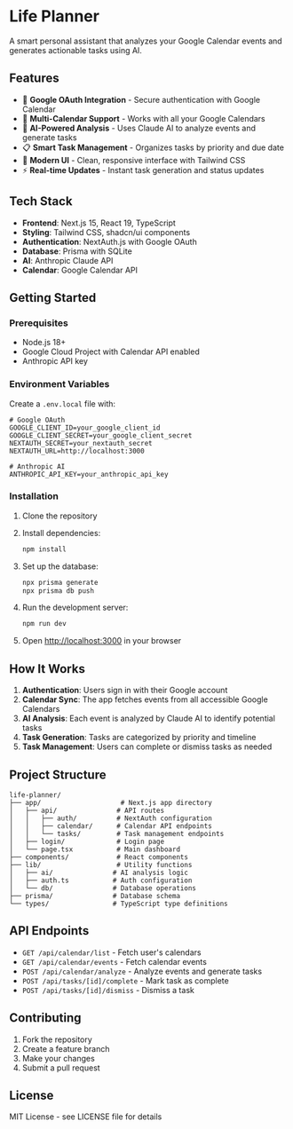 # Life Planner

A smart personal assistant that analyzes your Google Calendar events and generates actionable tasks using AI.

## Features

- 🔐 **Google OAuth Integration** - Secure authentication with Google Calendar
- 📅 **Multi-Calendar Support** - Works with all your Google Calendars
- 🤖 **AI-Powered Analysis** - Uses Claude AI to analyze events and generate tasks
- 📋 **Smart Task Management** - Organizes tasks by priority and due date
- 🎨 **Modern UI** - Clean, responsive interface with Tailwind CSS
- ⚡ **Real-time Updates** - Instant task generation and status updates

## Tech Stack

- **Frontend**: Next.js 15, React 19, TypeScript
- **Styling**: Tailwind CSS, shadcn/ui components
- **Authentication**: NextAuth.js with Google OAuth
- **Database**: Prisma with SQLite
- **AI**: Anthropic Claude API
- **Calendar**: Google Calendar API

## Getting Started

### Prerequisites

- Node.js 18+ 
- Google Cloud Project with Calendar API enabled
- Anthropic API key

### Environment Variables

Create a `.env.local` file with:

```env
# Google OAuth
GOOGLE_CLIENT_ID=your_google_client_id
GOOGLE_CLIENT_SECRET=your_google_client_secret
NEXTAUTH_SECRET=your_nextauth_secret
NEXTAUTH_URL=http://localhost:3000

# Anthropic AI
ANTHROPIC_API_KEY=your_anthropic_api_key
```

### Installation

1. Clone the repository
2. Install dependencies:
   ```bash
   npm install
   ```

3. Set up the database:
   ```bash
   npx prisma generate
   npx prisma db push
   ```

4. Run the development server:
   ```bash
   npm run dev
   ```

5. Open [http://localhost:3000](http://localhost:3000) in your browser

## How It Works

1. **Authentication**: Users sign in with their Google account
2. **Calendar Sync**: The app fetches events from all accessible Google Calendars
3. **AI Analysis**: Each event is analyzed by Claude AI to identify potential tasks
4. **Task Generation**: Tasks are categorized by priority and timeline
5. **Task Management**: Users can complete or dismiss tasks as needed

## Project Structure

```
life-planner/
├── app/                    # Next.js app directory
│   ├── api/               # API routes
│   │   ├── auth/          # NextAuth configuration
│   │   ├── calendar/      # Calendar API endpoints
│   │   └── tasks/         # Task management endpoints
│   ├── login/             # Login page
│   └── page.tsx           # Main dashboard
├── components/            # React components
├── lib/                   # Utility functions
│   ├── ai/               # AI analysis logic
│   ├── auth.ts           # Auth configuration
│   └── db/               # Database operations
├── prisma/               # Database schema
└── types/                # TypeScript type definitions
```

## API Endpoints

- `GET /api/calendar/list` - Fetch user's calendars
- `GET /api/calendar/events` - Fetch calendar events
- `POST /api/calendar/analyze` - Analyze events and generate tasks
- `POST /api/tasks/[id]/complete` - Mark task as complete
- `POST /api/tasks/[id]/dismiss` - Dismiss a task

## Contributing

1. Fork the repository
2. Create a feature branch
3. Make your changes
4. Submit a pull request

## License

MIT License - see LICENSE file for details
